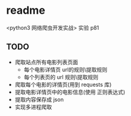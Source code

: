 # readme

<python3 网络爬虫开发实战> 实验
p81

## TODO

- 爬取站点所有电影列表页面
  - 每个电影详情页 url的规则\提取规则
  - 每个列表页的 url 规则\提取规则
- 爬取每个电影的详情页(用到 requests 库)
- 提取电影详情页中的电影信息(使用 正则表达式)
- 提取内容保存成 json
- 实现多进程爬取